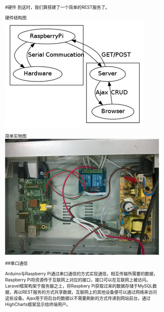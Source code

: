 #硬件
到这时，我们算搭建了一个简单的REST服务了。

硬件结构图
![Hardware](./images/arch.jpeg)

简单实物图
![Hardware](./images/hardware.jpg)

##串口通信

Arduino与Raspberry Pi通过串口通信的方式实现通信，相互传输所需要的数据，Raspberry Pi将资源传于互联网上对应的接口，接口可以在互联网上被访问。Laravel框架构架于服务器之上，将Raspbery Pi获取过来的数据存储于MySQL数
据，再以REST服务的方式共享数据，互联网上的其他设备便可以通过网络来访问这些设备。Ajax用于将后台的数据以不需要刷新的方式传递到网站前台，通过HighCharts框架显示给终端用户。
